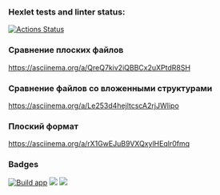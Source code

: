### Hexlet tests and linter status:
[![Actions Status](https://github.com/kiriIIV/java-project-71/actions/workflows/hexlet-check.yml/badge.svg)](https://github.com/kiriIIV/java-project-71/actions)

### Сравнение плоских файлов
https://asciinema.org/a/QreQ7kiv2iQBBCx2uXPtdR8SH
### Сравнение файлов со вложенными структурами
https://asciinema.org/a/Le253d4hejltcscA2rjJWIipo
### Плоский формат
https://asciinema.org/a/rX1GwEJuB9VXQxylHEqlr0fmq

### Badges
[![Build app](https://github.com/kiriIIV/java-project-71/actions/workflows/build.yml/badge.svg)](https://github.com/kiriIIV/java-project-71/actions/workflows/build.yml)
<a href="https://codeclimate.com/github/kiriIIV/java-project-71/maintainability"><img src="https://api.codeclimate.com/v1/badges/ed9f13feb75ad22877c1/maintainability" /></a>
<a href="https://codeclimate.com/github/kiriIIV/java-project-71/test_coverage"><img src="https://api.codeclimate.com/v1/badges/ed9f13feb75ad22877c1/test_coverage" /></a>

